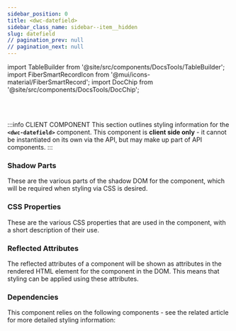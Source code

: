```yaml
---
sidebar_position: 0
title: <dwc-datefield>
sidebar_class_name: sidebar--item__hidden
slug: datefield
// pagination_prev: null
// pagination_next: null
---
```


import TableBuilder from '@site/src/components/DocsTools/TableBuilder';
import FiberSmartRecordIcon from '@mui/icons-material/FiberSmartRecord';
import DocChip from '@site/src/components/DocsTools/DocChip';

<DocChip tooltipText="This component will render with a shadow DOM, an API built into the browser that facilitates encapsulation." label="Shadow" target="_blank" clickable={false} iconName='shadow' />

<br />
<br />

:::info CLIENT COMPONENT
This section outlines styling information for the **`<dwc-datefield>`** component. This component is **client side only** - it cannot be instantiated on its own via the API, but may make up part of API components.
:::

### Shadow Parts
These are the various parts of the shadow DOM for the component, which will be required when styling via CSS is desired.
<TableBuilder tag='dwc-datefield' table="parts"/>

### CSS Properties

  These are the various CSS properties that are used in the component, with a short description of their use.
  
  <TableBuilder tag='dwc-datefield' table="properties"/>

### Reflected Attributes

  The reflected attributes of a component will be shown as attributes in the rendered HTML element for the component in the DOM. This means that styling can be applied using these attributes.
  
  <TableBuilder tag='dwc-datefield' table="reflects"/>

### Dependencies

  This component relies on the following components - see the related article for more detailed styling information:
  
  <TableBuilder tag='dwc-datefield' table="dependencies"/>
